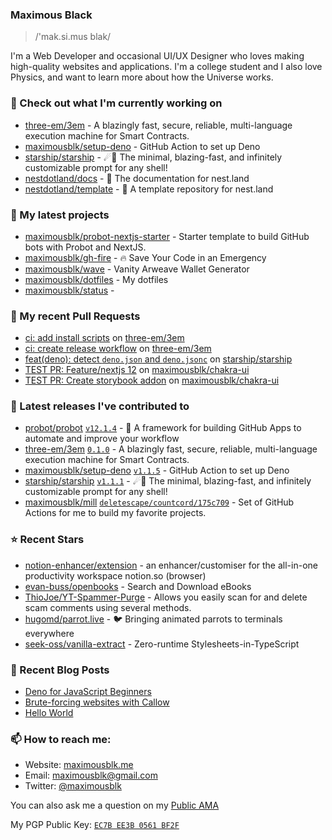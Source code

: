 ### Maximous Black

> /'mak.si.mus blak/

I'm a Web Developer and occasional UI/UX Designer who loves making high-quality websites and applications. I'm a college
student and I also love Physics, and want to learn more about how the Universe works.

### 👷 Check out what I'm currently working on

- [three-em/3em](https://github.com/three-em/3em) - A blazingly fast, secure, reliable, multi-language execution machine for Smart Contracts.
- [maximousblk/setup-deno](https://github.com/maximousblk/setup-deno) - GitHub Action to set up Deno
- [starship/starship](https://github.com/starship/starship) - ☄🌌️  The minimal, blazing-fast, and infinitely customizable prompt for any shell!
- [nestdotland/docs](https://github.com/nestdotland/docs) - 📖 The documentation for nest.land
- [nestdotland/template](https://github.com/nestdotland/template) - 📜 A template repository for nest.land

### 🌱 My latest projects

- [maximousblk/probot-nextjs-starter](https://github.com/maximousblk/probot-nextjs-starter) - Starter template to build GitHub bots with Probot and NextJS.
- [maximousblk/gh-fire](https://github.com/maximousblk/gh-fire) - 🔥 Save Your Code in an Emergency
- [maximousblk/wave](https://github.com/maximousblk/wave) - Vanity Arweave Wallet Generator
- [maximousblk/dotfiles](https://github.com/maximousblk/dotfiles) - My dotfiles
- [maximousblk/status](https://github.com/maximousblk/status) - 

### 🔨 My recent Pull Requests

- [ci: add install scripts](https://github.com/three-em/3em/pull/83) on [three-em/3em](https://github.com/three-em/3em)
- [ci: create release workflow](https://github.com/three-em/3em/pull/75) on [three-em/3em](https://github.com/three-em/3em)
- [feat(deno): detect `deno.json` and `deno.jsonc`](https://github.com/starship/starship/pull/3220) on [starship/starship](https://github.com/starship/starship)
- [TEST PR: Feature/nextjs 12](https://github.com/maximousblk/chakra-ui/pull/2) on [maximousblk/chakra-ui](https://github.com/maximousblk/chakra-ui)
- [TEST PR: Create storybook addon](https://github.com/maximousblk/chakra-ui/pull/1) on [maximousblk/chakra-ui](https://github.com/maximousblk/chakra-ui)

### 🔭 Latest releases I've contributed to

- [probot/probot](https://github.com/probot/probot) [`v12.1.4`](https://github.com/probot/probot/releases/tag/v12.1.4) - 🤖 A framework for building GitHub Apps to automate and improve your workflow
- [three-em/3em](https://github.com/three-em/3em) [`0.1.0`](https://github.com/three-em/3em/releases/tag/0.1.0) - A blazingly fast, secure, reliable, multi-language execution machine for Smart Contracts.
- [maximousblk/setup-deno](https://github.com/maximousblk/setup-deno) [`v1.1.5`](https://github.com/maximousblk/setup-deno/releases/tag/v1.1.5) - GitHub Action to set up Deno
- [starship/starship](https://github.com/starship/starship) [`v1.1.1`](https://github.com/starship/starship/releases/tag/v1.1.1) - ☄🌌️  The minimal, blazing-fast, and infinitely customizable prompt for any shell!
- [maximousblk/mill](https://github.com/maximousblk/mill) [`deletescape/countcord/175c709`](https://github.com/maximousblk/mill/releases/tag/deletescape%2Fcountcord%2F175c709) - Set of GitHub Actions for me to build my favorite projects.

### ⭐ Recent Stars

- [notion-enhancer/extension](https://github.com/notion-enhancer/extension) - an enhancer/customiser for the all-in-one productivity workspace notion.so (browser)
- [evan-buss/openbooks](https://github.com/evan-buss/openbooks) - Search and Download eBooks
- [ThioJoe/YT-Spammer-Purge](https://github.com/ThioJoe/YT-Spammer-Purge) - Allows you easily scan for and delete scam comments using several methods.
- [hugomd/parrot.live](https://github.com/hugomd/parrot.live) - 🐦  Bringing animated parrots to terminals everywhere
- [seek-oss/vanilla-extract](https://github.com/seek-oss/vanilla-extract) - Zero-runtime Stylesheets-in-TypeScript

### 📰 Recent Blog Posts

- [Deno for JavaScript Beginners](https://maximousblk.me/posts/deno-for-javascript-beginners)
- [Brute-forcing websites with Callow](https://maximousblk.me/posts/callow-bruteforce-tool)
- [Hello World](https://maximousblk.me/posts/hello-world)

### 📫 How to reach me:

- Website: [maximousblk.me](https://maximousblk.me/)
- Email: [maximousblk@gmail.com](mailto:maximousblk@gmail.com)
- Twitter: [@maximousblk](https://twitter.com/maximousblk)

You can also ask me a question on my [Public AMA](https://github.com/maximousblk/maximousblk/discussions/new?category=ama)

My PGP Public Key: [`EC7B EE3B 0561 BF2F`](https://keybase.io/maximousblk/pgp_keys.asc)
